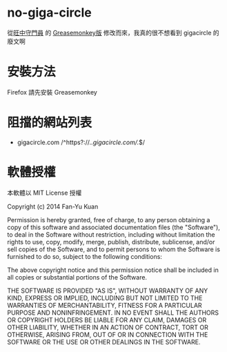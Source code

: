 no-giga-circle
============

從[旺中守門員](https://chrome.google.com/webstore/detail/旺中守門員/jgoljbdcdakinkigihjocpniamcgofmm) 的 [Greasemonkey版](https://github.com/yhchan/no-want-want) 修改而來，我真的很不想看到 gigacircle 的廢文啊


安裝方法
========
Firefox 請先安裝 Greasemonkey


阻擋的網站列表
==============
* gigacircle.com    /^https?://.*\.gigacircle\.com/.*$/


軟體授權
====
本軟體以 MIT License 授權

Copyright (c) 2014 Fan-Yu Kuan

Permission is hereby granted, free of charge, to any person obtaining a copy of this software and associated documentation files (the "Software"), to deal in the Software without restriction, including without limitation the rights to use, copy, modify, merge, publish, distribute, sublicense, and/or sell copies of the Software, and to permit persons to whom the Software is furnished to do so, subject to the following conditions:

The above copyright notice and this permission notice shall be included in all copies or substantial portions of the Software.

THE SOFTWARE IS PROVIDED "AS IS", WITHOUT WARRANTY OF ANY KIND, EXPRESS OR IMPLIED, INCLUDING BUT NOT LIMITED TO THE WARRANTIES OF MERCHANTABILITY, FITNESS FOR A PARTICULAR PURPOSE AND NONINFRINGEMENT. IN NO EVENT SHALL THE AUTHORS OR COPYRIGHT HOLDERS BE LIABLE FOR ANY CLAIM, DAMAGES OR OTHER LIABILITY, WHETHER IN AN ACTION OF CONTRACT, TORT OR OTHERWISE, ARISING FROM, OUT OF OR IN CONNECTION WITH THE SOFTWARE OR THE USE OR OTHER DEALINGS IN THE SOFTWARE.
